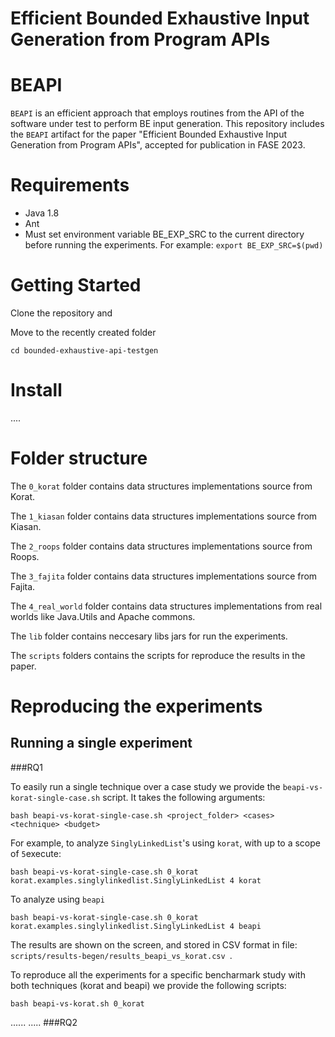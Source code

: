 # Efficient Bounded Exhaustive Input Generation from Program APIs
# BEAPI

`BEAPI` is an efficient approach that employs routines from the API of the software under test to perform BE input generation. This repository includes the `BEAPI` artifact for the paper "Efficient Bounded Exhaustive Input Generation from Program APIs", accepted for publication in FASE 2023.

# Requirements

- Java 1.8
- Ant
- Must set environment variable BE_EXP_SRC to the current directory before running the experiments. For example: 
```export BE_EXP_SRC=$(pwd)```

# Getting Started

Clone the repository and

Move to the recently created folder
```
cd bounded-exhaustive-api-testgen
```

# Install

....

# Folder structure

The `0_korat` folder contains data structures implementations source from Korat.

The `1_kiasan` folder contains data structures implementations source from Kiasan.

The `2_roops` folder contains data structures implementations source from Roops.

The `3_fajita` folder contains data structures implementations source from Fajita.

The `4_real_world` folder contains data structures implementations from real worlds like Java.Utils and Apache commons.


The `lib` folder contains neccesary libs jars for run the experiments.

The `scripts` folders contains the scripts for reproduce the results in the paper.


# Reproducing the experiments

## Running a single experiment

###RQ1

To easily run a single technique over a case study we provide the `beapi-vs-korat-single-case.sh` script. It takes the following arguments:
```
bash beapi-vs-korat-single-case.sh <project_folder> <cases> <technique> <budget>
```

For example, to analyze `SinglyLinkedList`'s using `korat`, with up to a scope of `5`execute: 
```
bash beapi-vs-korat-single-case.sh 0_korat korat.examples.singlylinkedlist.SinglyLinkedList 4 korat
```
To analyze using `beapi`
```
bash beapi-vs-korat-single-case.sh 0_korat korat.examples.singlylinkedlist.SinglyLinkedList 4 beapi
```

The results are shown on the screen, and stored in CSV format in file: ```scripts/results-begen/results_beapi_vs_korat.csv ```.

To reproduce all the experiments for a specific bencharmark study with both techniques (korat and beapi) we provide the following scripts: 

```
bash beapi-vs-korat.sh 0_korat
```

......
.....
###RQ2


